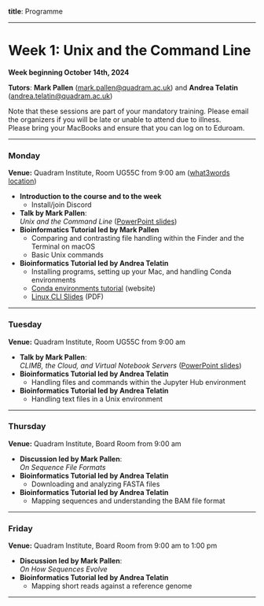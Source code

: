 **title**: Programme

---

# Week 1: Unix and the Command Line

**Week beginning October 14th, 2024**

**Tutors**: **Mark Pallen** ([mark.pallen@quadram.ac.uk](mailto:mark.pallen@quadram.ac.uk)) and **Andrea Telatin** ([andrea.telatin@quadram.ac.uk](mailto:andrea.telatin@quadram.ac.uk))

Note that these sessions are part of your mandatory training. Please email the organizers if you will be late or unable to attend due to illness.  
Please bring your MacBooks and ensure that you can log on to Eduroam.

***

### Monday

**Venue:** Quadram Institute, Room UG55C from 9:00 am ([what3words location](https://what3words.com/bricks.areas.modern))

- **Introduction to the course and to the week**
  - Install/join Discord
- **Talk by Mark Pallen**:  
  _Unix and the Command Line_ ([PowerPoint slides](https://github.com/mmbdtp/mmbdtp.github.io/raw/gh-pages/githubio/2023_course/week_1/2023_Week1_Command_line_Unix.pptx))
- **Bioinformatics Tutorial led by Mark Pallen**
  - Comparing and contrasting file handling within the Finder and the Terminal on macOS
  - Basic Unix commands
- **Bioinformatics Tutorial led by Andrea Telatin**
  - Installing programs, setting up your Mac, and handling Conda environments
  - [Conda environments tutorial](https://telatin.github.io/microbiome-bioinformatics/Install-Miniconda/) (website)
  - [Linux CLI Slides](https://github.com/telatin/learn_bash/releases/download/2022/telatin-unix.pdf) (PDF)

***

### Tuesday

**Venue:** Quadram Institute, Room UG55C from 9:00 am

- **Talk by Mark Pallen**:  
  _CLIMB, the Cloud, and Virtual Notebook Servers_ ([PowerPoint slides](https://github.com/mmbdtp/mmbdtp.github.io/raw/gh-pages/githubio/2023_course/week_1/2023_Week1_CLIMB_cloud_notebooks.pptx))
- **Bioinformatics Tutorial led by Andrea Telatin**
  - Handling files and commands within the Jupyter Hub environment
- **Bioinformatics Tutorial led by Andrea Telatin**
  - Handling text files in a Unix environment

***

### Thursday

**Venue:** Quadram Institute, Board Room from 9:00 am

- **Discussion led by Mark Pallen**:  
  _On Sequence File Formats_
- **Bioinformatics Tutorial led by Andrea Telatin**
  - Downloading and analyzing FASTA files
- **Bioinformatics Tutorial led by Andrea Telatin**
  - Mapping sequences and understanding the BAM file format

***

### Friday

**Venue:** Quadram Institute, Board Room from 9:00 am to 1:00 pm

- **Discussion led by Mark Pallen**:  
  _On How Sequences Evolve_
- **Bioinformatics Tutorial led by Andrea Telatin**
  - Mapping short reads against a reference genome

***  

